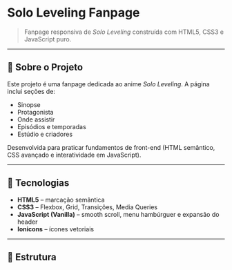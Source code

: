 # Solo Leveling Fanpage

> Fanpage responsiva de _Solo Leveling_ construída com HTML5, CSS3 e JavaScript puro.

---

## 🎯 Sobre o Projeto

Este projeto é uma fanpage dedicada ao anime _Solo Leveling_. A página inclui seções de:
- Sinopse
- Protagonista
- Onde assistir
- Episódios e temporadas
- Estúdio e criadores

Desenvolvida para praticar fundamentos de front-end (HTML semântico, CSS avançado e interatividade em JavaScript).

---

## 🚀 Tecnologias

- **HTML5** – marcação semântica
- **CSS3** – Flexbox, Grid, Transições, Media Queries
- **JavaScript (Vanilla)** – smooth scroll, menu hambúrguer e expansão do header
- **Ionicons** – ícones vetoriais

---

## 📂 Estrutura
